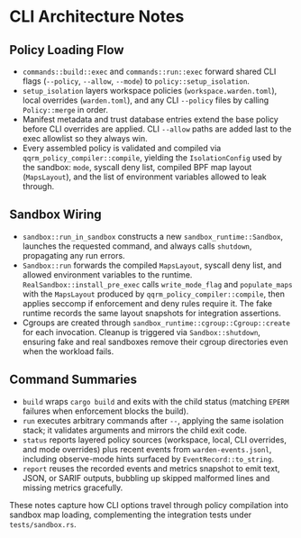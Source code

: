 # CLI Architecture Notes

## Policy Loading Flow
- `commands::build::exec` and `commands::run::exec` forward shared CLI flags (`--policy`, `--allow`, `--mode`) to `policy::setup_isolation`.
- `setup_isolation` layers workspace policies (`workspace.warden.toml`), local overrides (`warden.toml`), and any CLI `--policy` files by calling `Policy::merge` in order.
- Manifest metadata and trust database entries extend the base policy before CLI overrides are applied. CLI `--allow` paths are added last to the exec allowlist so they always win.
- Every assembled policy is validated and compiled via `qqrm_policy_compiler::compile`, yielding the `IsolationConfig` used by the sandbox: `mode`, syscall deny list, compiled BPF map layout (`MapsLayout`), and the list of environment variables allowed to leak through.

## Sandbox Wiring
- `sandbox::run_in_sandbox` constructs a new `sandbox_runtime::Sandbox`, launches the requested command, and always calls `shutdown`, propagating any run errors.
- `Sandbox::run` forwards the compiled `MapsLayout`, syscall deny list, and allowed environment variables to the runtime. `RealSandbox::install_pre_exec` calls `write_mode_flag` and `populate_maps` with the `MapsLayout` produced by `qqrm_policy_compiler::compile`, then applies seccomp if enforcement and deny rules require it. The fake runtime records the same layout snapshots for integration assertions.
- Cgroups are created through `sandbox_runtime::cgroup::Cgroup::create` for each invocation. Cleanup is triggered via `Sandbox::shutdown`, ensuring fake and real sandboxes remove their cgroup directories even when the workload fails.

## Command Summaries
- `build` wraps `cargo build` and exits with the child status (matching `EPERM` failures when enforcement blocks the build).
- `run` executes arbitrary commands after `--`, applying the same isolation stack; it validates arguments and mirrors the child exit code.
- `status` reports layered policy sources (workspace, local, CLI overrides, and mode overrides) plus recent events from `warden-events.jsonl`, including observe-mode hints surfaced by `EventRecord::to_string`.
- `report` reuses the recorded events and metrics snapshot to emit text, JSON, or SARIF outputs, bubbling up skipped malformed lines and missing metrics gracefully.

These notes capture how CLI options travel through policy compilation into sandbox map loading, complementing the integration tests under `tests/sandbox.rs`.
